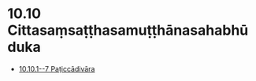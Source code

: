 

# 10.10 Cittasaṃsaṭṭhasamuṭṭhānasahabhūduka

* [10.10.1--7 Paṭiccādivāra](10.10/10.10.1--7.md)



